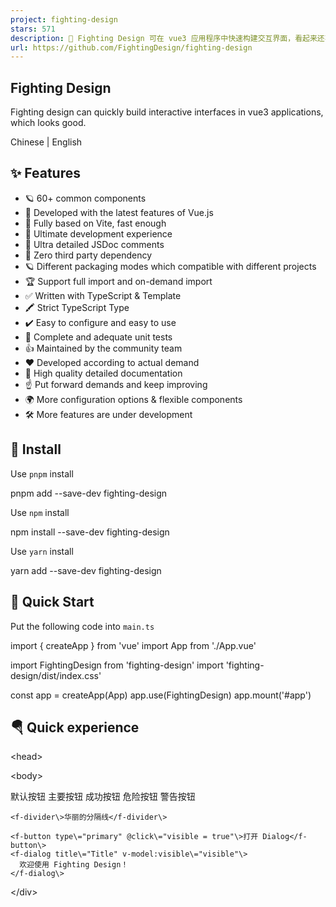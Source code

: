 ```yaml
---
project: fighting-design
stars: 571
description: 🌈 Fighting Design 可在 vue3 应用程序中快速构建交互界面，看起来还不错。(🌈 Fighting design can quickly build interactive interfaces in vue3 applications, which looks good.)
url: https://github.com/FightingDesign/fighting-design
---
```


Fighting Design
---------------

Fighting design can quickly build interactive interfaces in vue3 applications, which looks good.

Chinese | English

✨ Features
----------

-   🪐 60+ common components
-   💪 Developed with the latest features of Vue.js
-   🐆 Fully based on Vite, fast enough
-   🤟 Ultimate development experience
-   🥇 Ultra detailed JSDoc comments
-   🦩 Zero third party dependency
-   🪐 Different packaging modes which compatible with different projects
-   🏆 Support full import and on-demand import
-   ✅ Written with TypeScript & Template
-   🖍️ Strict TypeScript Type
-   ✔️ Easy to configure and easy to use
-   🚩 Complete and adequate unit tests
-   👍 Maintained by the community team
-   ❤️ Developed according to actual demand
-   📃 High quality detailed documentation
-   ☝️ Put forward demands and keep improving
-   🌍 More configuration options & flexible components
-   🛠 More features are under development

🔑 Install
----------

Use `pnpm` install

pnpm add --save-dev fighting-design

Use `npm` install

npm install --save-dev fighting-design

Use `yarn` install

yarn add --save-dev fighting-design

🎉 Quick Start
--------------

Put the following code into `main.ts`

import { createApp } from 'vue'
import App from './App.vue'

import FightingDesign from 'fighting-design'
import 'fighting-design/dist/index.css'

const app \= createApp(App)
app.use(FightingDesign)
app.mount('#app')

🪂 Quick experience
-------------------

<head\>
  <link
    rel\="stylesheet"
    href\="https://cdn.jsdelivr.net/npm/fighting-design/dist/index.css"
  />
</head\>

<body\>
  <div id\="app"\>
    <f-space\>
      <f-button round type\="default"\>默认按钮</f-button\>
      <f-button round type\="primary"\>主要按钮</f-button\>
      <f-button round type\="success"\>成功按钮</f-button\>
      <f-button round type\="danger"\>危险按钮</f-button\>
      <f-button round type\="warning"\>警告按钮</f-button\>
    </f-space\>

    <f-divider\>华丽的分隔线</f-divider\>

    <f-button type\="primary" @click\="visible = true"\>打开 Dialog</f-button\>
    <f-dialog title\="Title" v-model:visible\="visible"\>
      欢迎使用 Fighting Design！
    </f-dialog\>
  </div\>

  <script src\="https://cdn.jsdelivr.net/npm/vue/dist/vue.global.js"\></script\>
  <script src\="https://cdn.jsdelivr.net/npm/fighting-design/dist/index.umd.js"\></script\>
  <script\>
    const { createApp, ref } \= Vue

    const app \= createApp({
      setup() {
        const visible \= ref(false)

        return { visible }
      }
    })

    app.use(FightingDesign.default)
    app.mount('#app')
  </script\>
</body\>

🐳 Related links
----------------

-   Official documents
-   NPM
-   CONTRIBUTING
-   CHANGELOG

🌈 Join Fighting Design
-----------------------

Add WeChat & please note the `Github` username

💌 Special Thanks
-----------------

Thanks to everyone who has already contributed to `Fighting Design`!

💬 LICENSE
----------

MIT
